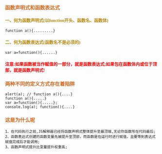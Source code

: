 ### <font face='微软雅黑' color='Chocolate'>**函数声明式和函数表达式**</font>

#### <font face='微软雅黑' color='DarkGoldenRod'>一、何为函数声明式(以function开头、函数名、函数体)</font>

    function a(){.........}

#### <font face='微软雅黑' color='DarkGoldenRod'>二、何为函数表达式(函数名不是必须的)</font>

    var a=function(){......}

#### <font face='微软雅黑' color='red'>**注意:如果函数被当作赋值的一部分，就是函数表达式;如果包在函数体内或位于顶部，就是函数声明式!**</font>

### <font face='微软雅黑' color='Chocolate'>**两种不同的定义方式存在着陷阱**</font>

    alert(a); // function a(){....}
    function a(){.....}
    var a=function(){.....};
    console.log(a); function(){....}

### <font face='微软雅黑' color='Chocolate'>**这是为什么呢**</font>

    1、在代码执行之前,JS解释器已经将函数声明式整体提升至最顶端,无论你函数写在代码最后;
    2、函数表达式创建的函数变量先被提升至顶部，而函数是在运行时进行赋值，且要等到表达式赋值完成后才能调用;
    3、函数声明式提升比变量提升权重高;
